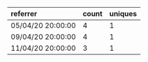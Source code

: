 | referrer          | count | uniques |
| :---------------- | :---- | :------ |
| 05/04/20 20:00:00 | 4     | 1       |
| 09/04/20 20:00:00 | 4     | 1       |
| 11/04/20 20:00:00 | 3     | 1       |